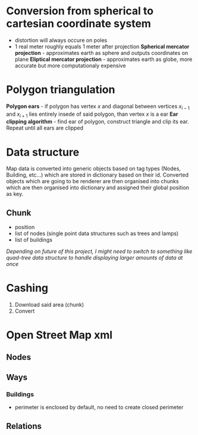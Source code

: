 # Conversion from spherical to cartesian coordinate system
- distortion will always occure on poles
- 1 real meter roughly equals 1 meter after projection
**Spherical mercator projection** - approximates earth as sphere and outputs coordinates on plane
**Eliptical mercator projection** - approximates earth as globe, more accurate but more computationaly expensive


# Polygon triangulation
**Polygon ears** - if polygon has vertex $x$ and diagonal between vertices $x_{i-1}$ and $x_{i+1}$ lies entirely insede of said polygon, than vertex $x$ is a ear
**Ear clipping algorithm** - find ear of polygon, construct triangle and clip its ear. Repeat until all ears are clipped 


# Data structure
Map data is converted into generic objects based on tag types (Nodes, Building, etc...) which are stored in dictionary based on their id. 
Converted objects which are going to be renderer are then organised into chunks which are then organised into dictionary and assigned their global position as key.

## Chunk
- position
- list of nodes (single point data structures such as trees and lamps)
- list of buildings


*Depending on future of this project, I might need to switch to something like quad-tree data structure to handle displaying larger amounts of data at once*

# Cashing
1. Download said area (chunk)
2. Convert


# Open Street Map xml
## Nodes
## Ways
### Buildings
- perimeter is enclosed by default, no need to create closed perimeter
## Relations
